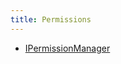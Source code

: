 ```yaml
---
title: Permissions
---
```


- [IPermissionManager](/docs/api/shared/permissions/ipermissionmanager)

